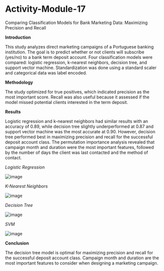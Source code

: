 # Activity-Module-17

Comparing Classification Models for Bank Marketing Data: Maximizing Precision and Recall

**Introduction**

This study analyzes direct marketing campaigns of a Portuguese banking institution. The goal is to predict whether or not clients will subscribe (yes/no) to a bank term deposit account. Four classification models were compared: logistic regression, k-nearest neighbors, decision tree, and support vector machine. Standardization was done using a standard scaler and categorical data was label encoded.

**Methodology**

The study optimized for true positives, which indicated precision as the most important score. Recall was also useful because it assessed if the model missed potential clients interested in the term deposit.

**Results**

Logistic regression and k-nearest neighbors had similar results with an accuracy of 0.89, while decision tree slightly underperformed at 0.87 and support vector machine was the most accurate at 0.90. However, decision tree performed best in maximizing precision and recall for the successful deposit account class. The permutation importance analysis revealed that campaign month and duration were the most important features, followed by the number of days the client was last contacted and the method of contact.

_Logistic Regression_

![image](https://github.com/user-attachments/assets/8f53ede6-8858-4ed9-80f7-0806d7367a58)

_K-Nearest Neighbors_

![image](https://github.com/user-attachments/assets/a9ddd87a-fed7-4d04-8fee-3252175501e3)

_Decision Tree_

![image](https://github.com/user-attachments/assets/5ed97bb9-037f-4d9d-9653-aee24886bb42)

_SVM_

![image](https://github.com/user-attachments/assets/281f0279-ecc7-48df-8d34-1cca4bd8d283)

**Conclusion**

The decision tree model is optimal for maximizing precision and recall for the successful deposit account class. Campaign month and duration are the most important features to consider when designing a marketing campaign.
